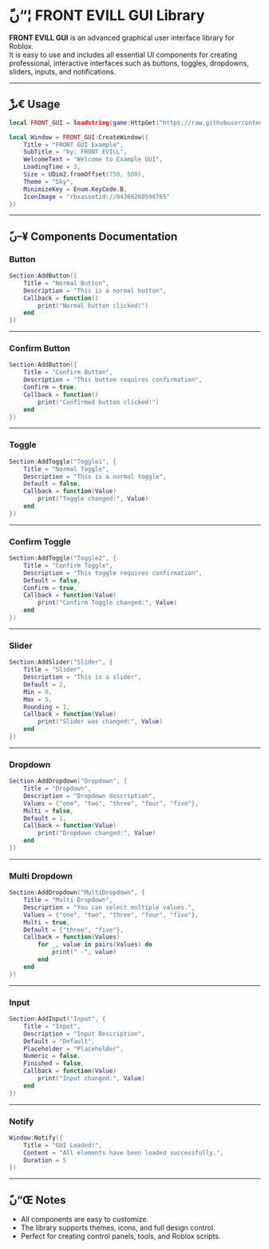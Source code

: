 # ًں“¦ FRONT EVILL GUI Library

**FRONT EVILL GUI** is an advanced graphical user interface library for Roblox.  
It is easy to use and includes all essential UI components for creating professional, interactive interfaces such as buttons, toggles, dropdowns, sliders, inputs, and notifications.

---

## ًںڑ€ **Usage**
```lua
local FRONT_GUI = loadstring(game:HttpGet("https://raw.githubusercontent.com/Front-Evill/GUI-BROOKEN-V2/refs/heads/main/Index.lua"))()

local Window = FRONT_GUI:CreateWindow({
    Title = "FRONT GUI Example",
    SubTitle = "by: FRONT EVILL",
    WelcomeText = "Welcome to Example GUI",
    LoadingTime = 3,
    Size = UDim2.fromOffset(750, 500),
    Theme = "Sky",
    MinimizeKey = Enum.KeyCode.B,
    IconImage = "rbxassetid://84366260598765"
})
```

---

## ًں–¥ **Components Documentation**

### **Button**
```lua
Section:AddButton({
    Title = "Normal Button",
    Description = "This is a normal button",
    Callback = function()
        print("Normal button clicked!")
    end
})
```

---

### **Confirm Button**
```lua
Section:AddButton({
    Title = "Confirm Button",
    Description = "This button requires confirmation",
    Confirm = true,
    Callback = function()
        print("Confirmed button clicked!")
    end
})
```

---

### **Toggle**
```lua
Section:AddToggle("Toggle1", {
    Title = "Normal Toggle",
    Description = "This is a normal toggle",
    Default = false,
    Callback = function(Value)
        print("Toggle changed:", Value)
    end
})
```

---

### **Confirm Toggle**
```lua
Section:AddToggle("Toggle2", {
    Title = "Confirm Toggle",
    Description = "This toggle requires confirmation",
    Default = false,
    Confirm = true,
    Callback = function(Value)
        print("Confirm Toggle changed:", Value)
    end
})
```

---

### **Slider**
```lua
Section:AddSlider("Slider", {
    Title = "Slider",
    Description = "This is a slider",
    Default = 2,
    Min = 0,
    Max = 5,
    Rounding = 1,
    Callback = function(Value)
        print("Slider was changed:", Value)
    end
})
```

---

### **Dropdown**
```lua
Section:AddDropdown("Dropdown", {
    Title = "Dropdown",
    Description = "Dropdown description",
    Values = {"one", "two", "three", "four", "five"},
    Multi = false,
    Default = 1,
    Callback = function(Value)
        print("Dropdown changed:", Value)
    end
})
```

---

### **Multi Dropdown**
```lua
Section:AddDropdown("MultiDropdown", {
    Title = "Multi Dropdown",
    Description = "You can select multiple values.",
    Values = {"one", "two", "three", "four", "five"},
    Multi = true,
    Default = {"three", "five"},
    Callback = function(Values)
        for _, value in pairs(Values) do
            print(" -", value)
        end
    end
})
```

---

### **Input**
```lua
Section:AddInput("Input", {
    Title = "Input",
    Description = "Input Description",
    Default = "Default",
    Placeholder = "Placeholder",
    Numeric = false,
    Finished = false,
    Callback = function(Value)
        print("Input changed:", Value)
    end
})
```

---

### **Notify**
```lua
Window:Notify({
    Title = "GUI Loaded!",
    Content = "All elements have been loaded successfully.",
    Duration = 5
})
```

---

## ًں“Œ Notes
- All components are easy to customize.
- The library supports themes, icons, and full design control.
- Perfect for creating control panels, tools, and Roblox scripts.

